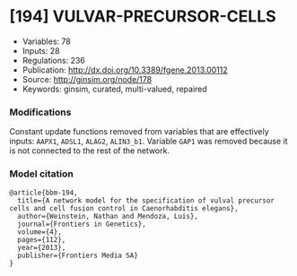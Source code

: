 # \[194\] VULVAR-PRECURSOR-CELLS

 - Variables: 78
 - Inputs: 28
 - Regulations: 236
 - Publication: http://dx.doi.org/10.3389/fgene.2013.00112
 - Source: http://ginsim.org/node/178
 - Keywords: ginsim, curated, multi-valued, repaired


### Modifications

Constant update functions removed from variables that are effectively inputs: `AAPX1`, `ADSL1`, `ALAG2`, `ALIN3_b1`. Variable `GAP1` was removed because it is not connected to the rest of the network.

### Model citation

```
@article{bbm-194,
  title={A network model for the specification of vulval precursor cells and cell fusion control in Caenorhabditis elegans},
  author={Weinstein, Nathan and Mendoza, Luis},
  journal={Frontiers in Genetics},
  volume={4},
  pages={112},
  year={2013},
  publisher={Frontiers Media SA}
}

```

